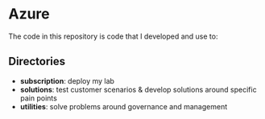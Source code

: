 # Azure

The code in this repository is code that I developed and use to:

## Directories

* **subscription**: deploy my lab
* **solutions**: test customer scenarios & develop solutions around specific pain points
* **utilities**: solve problems around governance and management
